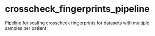 # crosscheck_fingerprints_pipeline
Pipeline for scaling crosscheck fingerprints for datasets with multiple samples per patient 
